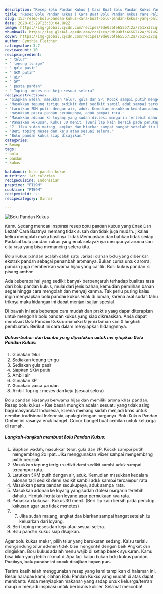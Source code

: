 ```yaml
---
description: "Resep Bolu Pandan Kukus | Cara Buat Bolu Pandan Kukus Yang Paling Enak"
title: "Resep Bolu Pandan Kukus | Cara Buat Bolu Pandan Kukus Yang Paling Enak"
slug: 153-resep-bolu-pandan-kukus-cara-buat-bolu-pandan-kukus-yang-paling-enak
date: 2020-05-29T23:30:04.882Z
image: https://img-global.cpcdn.com/recipes/9de03bfe6555712a/751x532cq70/bolu-pandan-kukus-foto-resep-utama.jpg
thumbnail: https://img-global.cpcdn.com/recipes/9de03bfe6555712a/751x532cq70/bolu-pandan-kukus-foto-resep-utama.jpg
cover: https://img-global.cpcdn.com/recipes/9de03bfe6555712a/751x532cq70/bolu-pandan-kukus-foto-resep-utama.jpg
author: Cynthia Fletcher
ratingvalue: 3.7
reviewcount: 10
recipeingredient:
- " telur"
- " tepung terigu"
- " gula pasir"
- " SKM putih"
- " air"
- " SP"
- " pasta pandan"
- " Toping  meses dan keju sesuai selera"
recipeinstructions:
- "Siapkan wadah, masukkan telur, gula dan SP. Kocok sampai putih mengembang 2x lipat. Jika menggunakan Mixer sampai mengembang putih berjejak."
- "Masukkan tepung terigu sedikit demi sedikit sambil aduk sampai tercampur rata."
- "Larutkan SKM putih dengan air, aduk. Kemudian masukkan kedalam adonan tadi sedikit demi sedikit sambil aduk sampai tercampur rata"
- "Masukkan pasta pandan secukupnya, aduk sampai rata."
- "Masukkan adonan ke loyang yang sudah diolesi margarin terlebih dahulu. Hentak-hentakan loyang agar permukaan nya rata."
- "Panaskan kukusan. Kukus 30 menit. (Beri lap kain bersih pada penutup kukusan agar uap tidak menetes)"
- "7. Jika sudah matang, angkat dan biarkan sampai hangat setelah itu keluarkan dari loyang."
- "Beri toping meses dan keju atau sesuai selera."
- "Bolu pandan kukus siap disajikan."
categories:
- Resep
tags:
- bolu
- pandan
- kukus

katakunci: bolu pandan kukus 
nutrition: 243 calories
recipecuisine: Indonesian
preptime: "PT19M"
cooktime: "PT59M"
recipeyield: "2"
recipecategory: Dinner

---
```



![Bolu Pandan Kukus](https://img-global.cpcdn.com/recipes/9de03bfe6555712a/751x532cq70/bolu-pandan-kukus-foto-resep-utama.jpg)

Kamu Sedang mencari inspirasi resep bolu pandan kukus yang Enak Dan Lezat? Cara Buatnya memang tidak susah dan tidak juga mudah. jikalau keliru mengolah maka hasilnya Tidak Memuaskan dan bahkan tidak sedap. Padahal bolu pandan kukus yang enak selayaknya mempunyai aroma dan cita rasa yang bisa memancing selera kita.

Bolu kukus pandan adalah salah satu variasi olahan bolu yang diberikan ekstrak pandan sebagai penambah aromanya. Bukan cuma untuk aroma, pandan juga memberikan warna hijau yang cantik. Bolu kukus pandan isi pisang ambon.

Ada beberapa hal yang sedikit banyak berpengaruh terhadap kualitas rasa dari bolu pandan kukus, mulai dari jenis bahan, kemudian pemilihan bahan segar hingga cara mengolah dan menyajikannya. Tak perlu pusing kalau ingin menyiapkan bolu pandan kukus enak di rumah, karena asal sudah tahu triknya maka hidangan ini dapat menjadi sajian spesial.


Di bawah ini ada beberapa cara mudah dan praktis yang dapat diterapkan untuk mengolah bolu pandan kukus yang siap dikreasikan. Anda dapat membuat Bolu Pandan Kukus memakai 8 jenis bahan dan 9 langkah pembuatan. Berikut ini cara dalam menyiapkan hidangannya.

<!--inarticleads1-->

##### Bahan-bahan dan bumbu yang diperlukan untuk menyiapkan Bolu Pandan Kukus:

1. Gunakan  telur
1. Sediakan  tepung terigu
1. Sediakan  gula pasir
1. Siapkan  SKM putih
1. Ambil  air
1. Gunakan  SP
1. Gunakan  pasta pandan
1. Ambil  Toping : meses dan keju (sesuai selera)


Bolu pandan biasanya berwarna hijau dan memiliki aroma khas pandan. Resep bolu kukus - Kue basah mungkin adalah sesuatu yang tidak asing bagi masyarakat Indonesia, karena memang sudah menjadi khas untuk cemilan tradisional Indonesia, apalagi dengan harganya. Bolu Kukus Pandan Ombre ini rasanya enak banget. Cocok banget buat cemilan untuk keluarga di rumah. 

<!--inarticleads2-->

##### Langkah-langkah membuat Bolu Pandan Kukus:

1. Siapkan wadah, masukkan telur, gula dan SP. Kocok sampai putih mengembang 2x lipat. Jika menggunakan Mixer sampai mengembang putih berjejak.
1. Masukkan tepung terigu sedikit demi sedikit sambil aduk sampai tercampur rata.
1. Larutkan SKM putih dengan air, aduk. Kemudian masukkan kedalam adonan tadi sedikit demi sedikit sambil aduk sampai tercampur rata
1. Masukkan pasta pandan secukupnya, aduk sampai rata.
1. Masukkan adonan ke loyang yang sudah diolesi margarin terlebih dahulu. Hentak-hentakan loyang agar permukaan nya rata.
1. Panaskan kukusan. Kukus 30 menit. (Beri lap kain bersih pada penutup kukusan agar uap tidak menetes)
1. 7. Jika sudah matang, angkat dan biarkan sampai hangat setelah itu keluarkan dari loyang.
1. Beri toping meses dan keju atau sesuai selera.
1. Bolu pandan kukus siap disajikan.


Agar bolu kukus mekar, pilih telur yang berukuran sedang. Kalau terlalu mengandung telur adonan tidak bisa mengental dengan baik Angkat dan dinginkan. Bolu kukus adalah menu wajib di setiap besek syukuran. Kamu bisa bikin yang lebih nikmat di Apa lagi kalau bukan bolu kukus pandan. Pastinya, bolu pandan ini cocok disajikan kapan pun. 

Terima kasih telah menggunakan resep yang kami tampilkan di halaman ini. Besar harapan kami, olahan Bolu Pandan Kukus yang mudah di atas dapat membantu Anda menyiapkan makanan yang sedap untuk keluarga/teman maupun menjadi inspirasi untuk berbisnis kuliner. Selamat mencoba!
